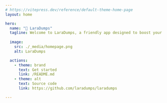 ```yaml
---
# https://vitepress.dev/reference/default-theme-home-page
layout: home

hero:
  name: "🚚 LaraDumps" 
  tagline: Welcome to LaraDumps, a friendly app designed to boost your PHP coding and debugging experience.
  
  image:
    src: ./_media/homepage.png
    alt: LaraDumps

  actions:
    - theme: brand
      text: Get started
      link: /README.md
    - theme: alt
      text: Source code
      link: https://github.com/laradumps/laradumps

---
```


<style>
:root {
  --vp-home-hero-image-background-image: linear-gradient(-45deg, #F7E27E 70%, #E1DAE6 40%);
  --vp-home-hero-image-filter: blur(44px);
}

@media (min-width: 640px) {
  :root {
    --vp-home-hero-image-filter: blur(56px);
  }
}

@media (min-width: 960px) {
  :root {
    --vp-home-hero-image-filter: blur(68px);
  }
}
</style>
